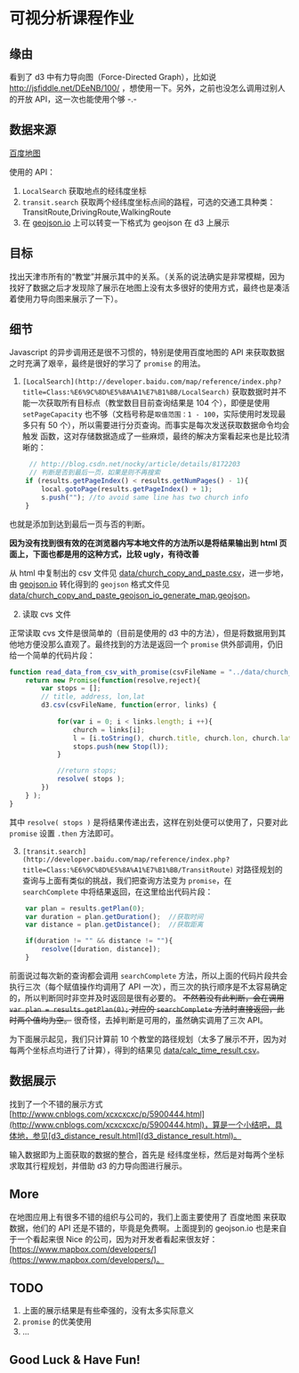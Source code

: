 # 可视分析课程作业

## 缘由

看到了 d3 中有力导向图（Force-Directed Graph），比如说 http://jsfiddle.net/DEeNB/100/ ，想使用一下。另外，之前也没怎么调用过别人的开放 API，这一次也能使用个够 -.-

## 数据来源

[百度地图](http://lbsyun.baidu.com/index.php)

使用的 API：

1. `LocalSearch` 获取地点的经纬度坐标
2. `transit.search` 获取两个经纬度坐标点间的路程，可选的交通工具种类：TransitRoute,DrivingRoute,WalkingRoute
3. 在 [geojson.io](http://geojson.io) 上可以转变一下格式为 geojson 在 d3 上展示

## 目标

找出天津市所有的“教堂”并展示其中的关系。（关系的说法确实是非常模糊，因为找好了数据之后才发现除了展示在地图上没有太多很好的使用方式，最终也是凑活着使用力导向图来展示了一下）。

## 细节

Javascript 的异步调用还是很不习惯的，特别是使用百度地图的 API 来获取数据之时充满了艰辛，最终是很好的学习了 `promise` 的用法。

1. `[LocalSearch](http://developer.baidu.com/map/reference/index.php?title=Class:%E6%9C%8D%E5%8A%A1%E7%B1%BB/LocalSearch)` 获取数据时并不能一次获取所有目标点（教堂数目目前查询结果是 104 个），即便是使用 `setPageCapacity` 也不够（文档号称是`取值范围：1 - 100`，实际使用时发现最多只有 50 个），所以需要进行分页查询。而事实是每次发送获取数据命令均会触发 函数，这对存储数据造成了一些麻烦，最终的解决方案看起来也是比较清晰的：

``` javascript
     // http://blog.csdn.net/nocky/article/details/8172203
     // 判断是否到最后一页，如果是则不再搜索
    if (results.getPageIndex() < results.getNumPages() - 1){
        local.gotoPage(results.getPageIndex() + 1);
        s.push(""); //to avoid same line has two church info
    }
```

也就是添加到达到最后一页与否的判断。

**因为没有找到很有效的在浏览器内写本地文件的方法所以是将结果输出到 html 页面上，下面也都是用的这种方式，比较 ugly，有待改善**

从 html 中复制出的 csv 文件见 [data/church_copy_and_paste.csv](data/church_copy_and_paste.csv)，进一步地，由 [geojson.io](http://geojson.io) 转化得到的 `geojson` 格式文件见 [data/church_copy_and_paste_geojson_io_generate_map.geojson](data/church_copy_and_paste_geojson_io_generate_map.geojson)。

2. 读取 cvs 文件

正常读取 cvs 文件是很简单的（目前是使用的 d3 中的方法），但是将数据用到其他地方便没那么直观了。最终找到的方法是返回一个 `promise` 供外部调用，仍旧给一个简单的代码片段：

``` javascript
function read_data_from_csv_with_promise(csvFileName = "../data/church_copy_and_paste.csv"){
    return new Promise(function(resolve,reject){
        var stops = [];    
        // title, address, lon,lat
        d3.csv(csvFileName, function(error, links) {
                        
            for(var i = 0; i < links.length; i ++){
                church = links[i];                            
                l = [i.toString(), church.title, church.lon, church.lat];
                stops.push(new Stop(l));                
            }

            //return stops;
            resolve( stops );
        })        
    } );
}
```

其中 `resolve( stops )` 是将结果传递出去，这样在别处便可以使用了，只要对此 `promise` 设置 `.then` 方法即可。


3. `[transit.search](http://developer.baidu.com/map/reference/index.php?title=Class:%E6%9C%8D%E5%8A%A1%E7%B1%BB/TransitRoute)` 对路径规划的查询与上面有类似的挑战，我们把查询方法变为 `promise`，在 `searchComplete` 中将结果返回，在这里给出代码片段：

``` javascript
    var plan = results.getPlan(0);
    var duration = plan.getDuration();  //获取时间
    var distance = plan.getDistance();  //获取距离

    if(duration != "" && distance != ""){
        resolve([duration, distance]);
    }
```

前面说过每次新的查询都会调用 `searchComplete` 方法，所以上面的代码片段共会执行三次（每个赋值操作均调用了 API 一次），而三次的执行顺序是不太容易确定的，所以判断同时非空并及时返回是很有必要的。 ~~不然若没有此判断，会在调用 `var plan = results.getPlan(0);` 对应的 `searchComplete` 方法时直接返回，此时两个值均为空。~~ 很奇怪，去掉判断是可用的，虽然确实调用了三次 API。

为下面展示起见，我们只计算前 10 个教堂的路径规划（太多了展示不开，因为对每两个坐标点均进行了计算），得到的结果见 [data/calc_time_result.csv](data/calc_time_result.csv)。

## 数据展示

找到了一个不错的展示方式 [http://www.cnblogs.com/xcxcxcxc/p/5900444.html](http://www.cnblogs.com/xcxcxcxc/p/5900444.html)，算是一个小结吧，具体地，参见[d3_distance_result.html](d3_distance_result.html)。

输入数据即为上面获取的数据的整合，首先是 经纬度坐标，然后是对每两个坐标求取其行程规划，并借助 d3 的力导向图进行展示。

## More

在地图应用上有很多不错的组织与公司的，我们上面主要使用了 百度地图 来获取数据，他们的 API 还是不错的，毕竟是免费啊。上面提到的 geojson.io 也是来自于一个看起来很 Nice 的公司，因为对开发者看起来很友好：[https://www.mapbox.com/developers/](https://www.mapbox.com/developers/)。

## TODO

1. 上面的展示结果是有些牵强的，没有太多实际意义
2. `promise` 的优美使用
3. ...


## Good Luck & Have Fun!